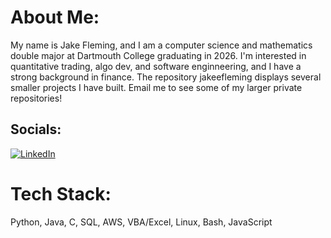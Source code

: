 # About Me:
My name is Jake Fleming, and I am a computer science and mathematics double major at Dartmouth College graduating in 2026. I'm interested in quantitative trading, algo dev, and software enginneering, and I have a strong background in finance. The repository jakeefleming displays several smaller projects I have built. Email me to see some of my larger private repositories!


## Socials:
[![LinkedIn](https://img.shields.io/badge/LinkedIn-%230077B5.svg?logo=linkedin&logoColor=white)](https://linkedin.com/in/jake-fleming-02824a25a/) 

# Tech Stack:
Python, Java, C, SQL, AWS, VBA/Excel, Linux, Bash, JavaScript
